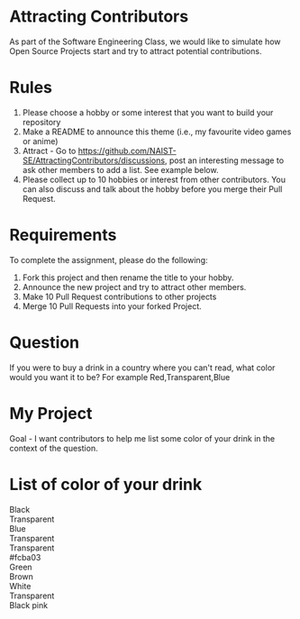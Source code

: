# Attracting Contributors
As part of the Software Engineering Class, we would like to simulate how Open Source Projects start and try to attract potential contributions.

# Rules

1. Please choose a hobby or some interest that you want to build your repository
2. Make a README to announce this theme (i.e., my favourite video games or anime)
3. Attract - Go to https://github.com/NAIST-SE/AttractingContributors/discussions, post an interesting message to ask other members to add a list. See example below.
4. Please collect up to 10 hobbies or interest from other contributors. You can also discuss and talk about the hobby before you merge their Pull Request.

# Requirements
To complete the assignment, please do the following:
1. Fork this project and then rename the title to your hobby. 
2. Announce the new project and try to attract other members.
3. Make 10 Pull Request contributions to other projects
4. Merge 10 Pull Requests into your forked Project.

# Question
If you were to buy a drink in a country where you can't read, what color would you want it to be?
For example
Red,Transparent,Blue

# My Project
Goal - I want contributors to help me list some color of your drink in the context of the question.

# List of color of your drink
Black <br/>
Transparent <br/>
Blue <br/>
Transparent <br/>
Transparent <br/>
#fcba03 <br/>
Green<br/>
Brown <br/>
White <br/>
Transparent <br/>
Black
pink
